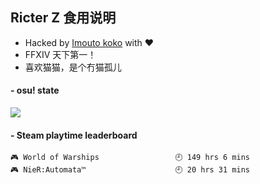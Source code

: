 ## Ricter Z 食用说明
- Hacked by [Imouto koko](https://osu.ppy.sh/users/7679162) with ❤️
- FFXIV 天下第一！
- 喜欢猫猫，是个冇猫孤儿

#### - osu! state
![](http://97.64.19.89:8080/api/v1/stat/4448675)

<!-- steam-box start -->
#### - Steam playtime leaderboard
```text
🎮 World of Warships                 🕘 149 hrs 6 mins
🎮 NieR:Automata™                    🕘 20 hrs 31 mins
```
<!-- Powered by https://github.com/YouEclipse/steam-box . -->
<!-- steam-box end -->
